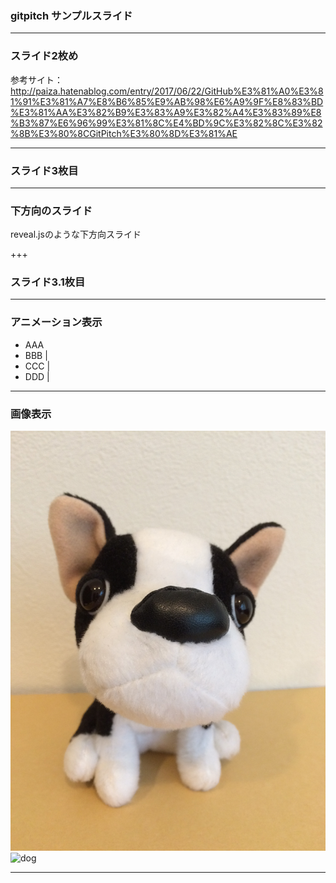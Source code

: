 ### gitpitch サンプルスライド

---

### スライド2枚め

参考サイト：http://paiza.hatenablog.com/entry/2017/06/22/GitHub%E3%81%A0%E3%81%91%E3%81%A7%E8%B6%85%E9%AB%98%E6%A9%9F%E8%83%BD%E3%81%AA%E3%82%B9%E3%83%A9%E3%82%A4%E3%83%89%E8%B3%87%E6%96%99%E3%81%8C%E4%BD%9C%E3%82%8C%E3%82%8B%E3%80%8CGitPitch%E3%80%8D%E3%81%AE

---

### スライド3枚目

---

### 下方向のスライド

reveal.jsのような下方向スライド

+++

### スライド3.1枚目

---

### アニメーション表示

- AAA
- BBB |
- CCC |
- DDD |

---

### 画像表示

![dog](img/dog.jpg)
<img src="gitpitch/img/dog.JPG" alt="dog" title="I am a dog">

---





